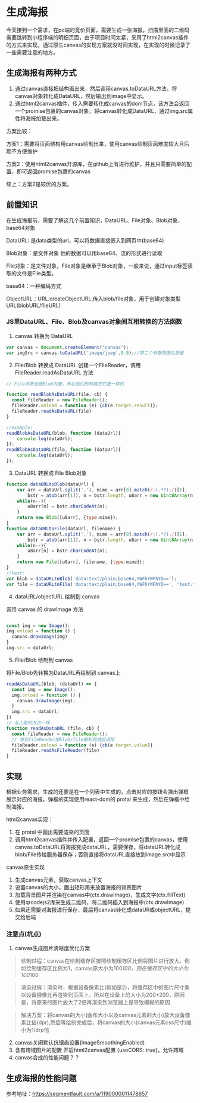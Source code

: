 # 生成海报
今天接到一个需求，在pc端的竞价页面，需要生成一张海报，扫描里面的二维码需要跳转到小程序端的明细页面，由于项目时间太紧，采用了html2canvas插件的方式来实现，通过原生canvas的实现方案就没时间实现，在实现的时候记录了一些需要注意的地方。

## 生成海报有两种方式
  1. 通过canvas直接把结构画出来，然后调用canvas.toDataURL方法，将canvas对象转化成DataURL，然后输出到image中显示。
  2. 通过html2canvas插件，传入需要转化成canvas的dom节点，该方法会返回一个promise包裹的canvas对象，将canvas转化成DataURL，通过img.src属性将海报加载出来。

方案比较：

方案1：需要将页面结构用canvas绘制出来，使用canvas绘制页面难度较大且后期不方便维护

方案2：使用html2canvas开源库，在github上有进行维护，并且只需要简单的配置，即可返回promise包裹的canvas

综上：方案2是较优的方案。
## 前置知识
在生成海报前，需要了解这几个前置知识，DataURL、File对象、Blob对象、base64对象

  DataURL: 是data类型的url，可以将数据直接嵌入到网页中(base64)

  Blob对象：是文件对象 他的数据可以用base64、流的形式进行读取
  
  File对象：是文件对象，File对象是继承于Blob对象，一般来说，通过input标签读取的文件是File类型。

  base64：一种编码方式

  ObjectURL：URL.createObjectURL,传入blob/file对象，用于创建对象类型URL(blobURL/fileURL) 

### JS里DataURL、File、Blob及canvas对象间互相转换的方法函数 

1. canvas 转换为 DataURL
```js
var canvas = document.createElement("canvas");
var imgSrc = canvas.toDataURL('image/jpeg',0.8);//第二个参数指图片质量
```
2. File/Blob 转换成 DataURL 
创建一个FileReader，调用 FileReader.readAsDataURL 方法
```js
// File本质也是Blob对象，所以他们的转换方式是一样的

function readBlobAsDataURL(file, cb) {
  const fileReader = new FileReader();
  fileReader.onload = function (e) {cb(e.target.result)};
  fileReader.readAsDataURL(file)
}

//example:
readBlobAsDataURL(blob, function (dataUrl){
    console.log(dataUrl);
});
readBlobAsDataURL(file, function (dataUrl){
    console.log(dataUrl);
});

```
3. DataURL 转换成 File Blob对象

```js
function dataURLtoBlob(dataUrl) {
    var arr = dataUrl.split(','), mime = arr[0].match(/:(.*?);/)[1],
        bstr = atob(arr[1]), n = bstr.length, u8arr = new Uint8Array(n);
    while(n--){
        u8arr[n] = bstr.charCodeAt(n);
    }
    return new Blob([u8arr], {type:mime});
}
function dataURLtoFile(dataUrl, filename) {
    var arr = dataUrl.split(','), mime = arr[0].match(/:(.*?);/)[1],
        bstr = atob(arr[1]), n = bstr.length, u8arr = new Uint8Array(n);
    while(n--){
        u8arr[n] = bstr.charCodeAt(n);
    }
    return new File([u8arr], filename, {type:mime});
}
//test:
var blob = dataURLtoBlob('data:text/plain;base64,YWFhYWFhYQ==');
var file = dataURLtoFile('data:text/plain;base64,YWFhYWFhYQ==', 'test.txt');
```

4. dataURL/objectURL 绘制到 canvas

调用 canvas 的 drawImage 方法
```js

const img = new Image();
img.onload = function () {
  canvas.drawImage(img)
}
img.src = dataUrl;

```
5. File/Blob 绘制到 canvas

将File/Blob先转换为DataURL再绘制到 canvas上

```js
readAsDataURL(blob, (dataUrl) => {
  const img = new Image();
  img.onload = function () {
    canvas.drawImage(img);
  }
  img.src = dataUrl;
})
// 与上面的方法一样
function readAsDataURL (file, cb) {
  const fileReader = new FileReader();
  // 等到fileReader把blob/file解析完成后调用
  fileReader.onload = function (e) {cb(e.target.value)}
  fileReader.readAsFileReader(file)
}

```

## 实现
  根据业务需求，生成的还要是在一个列表中生成的，点击对应的按钮会弹出弹框 展示对应的海报。弹框的实现使用react-dom的 protal 来生成，然后在弹框中绘制海报。

  html2canvas实现：
  1. 在 protal 中画出需要渲染的页面
  2. 调用html2canvas插件并传入配置，返回一个promise包裹的canvas，使用canvas.toDataURL将海报变成dataURL，需要保存，将dataURL转化成blob/File传给服务器保存；否则直接将dataURL直接放到image.src中显示

  canvas原生实现

  1. 生成canvas元素，获取canvas上下文
  2. 设置canvas的大小，画出矩形用来放置海报的背景图片
  3. 加载背景图片并渲染在canvas中(ctx.drawImage)，生成文字(ctx.fillText)
  4. 使用qrcodejs2库来生成二维码，将二维码插入到海报中(ctx.drawImage)
  5. 如果还需要对海报进行保存，最后将canvas转化成dataUR或objectURL，提交给后端

### 注意点(坑点)
1. canvas生成图片清晰度优化方案
  > 绘制过程：canvas在绘制缓存区按照绘制缓存区比例将图片进行放大。例如绘制缓存区比例为1，canvas原大小为100*100，则在缓存区中的大小为100*100

  > 渲染过程：渲染时，根据设备像素比(假如是2)，将缓存区中的图片尺寸乘以设备摄像比再渲染到页面上，所以在设备上的大小为200*200，原因是，将原来的图片放大了2倍再渲染到浏览器上是导致模糊的原因

  > 解决方案：将canvas的大小(画布大小以及canvas元素的大小)放大设备像素比倍(dpr),然后等绘制完成后，将canvas的大小(canvas元素css尺寸)缩小为1/drp倍

2. canvas关闭默认抗锯齿设置(ImageSmoothingEnabled)
3. 含有跨域图片的配置 开启html2canvas配置 {useCORS: true}，允许跨域
3. canvas合成的性能问题？？

## 生成海报的性能问题
<!-- todo -->


参考地址：https://segmentfault.com/a/1190000011478657